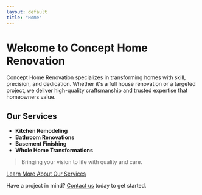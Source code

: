 ```yaml
---
layout: default
title: "Home"
---
```


# Welcome to Concept Home Renovation

Concept Home Renovation specializes in transforming homes with skill, precision, and dedication. Whether it's a full house renovation or a targeted project, we deliver high-quality craftsmanship and trusted expertise that homeowners value.

## Our Services
- **Kitchen Remodeling**
- **Bathroom Renovations**
- **Basement Finishing**
- **Whole Home Transformations**

> Bringing your vision to life with quality and care.

[Learn More About Our Services](/services)

Have a project in mind? [Contact us](mailto:concepthrv@gmail.com) today to get started.
